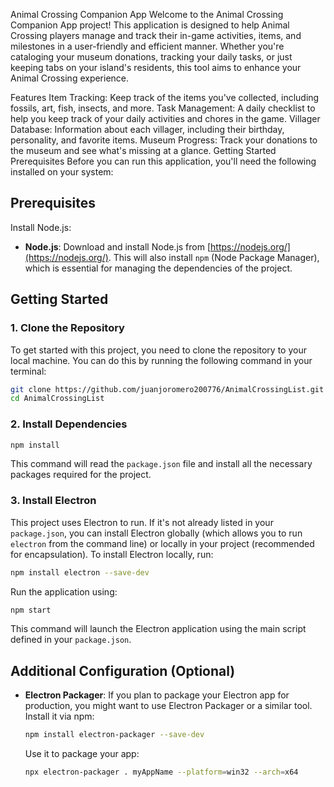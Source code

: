 ﻿Animal Crossing Companion App
Welcome to the Animal Crossing Companion App project! This application is designed to help Animal Crossing players manage and track their in-game activities, items, and milestones in a user-friendly and efficient manner. Whether you're cataloging your museum donations, tracking your daily tasks, or just keeping tabs on your island's residents, this tool aims to enhance your Animal Crossing experience.

Features
Item Tracking: Keep track of the items you've collected, including fossils, art, fish, insects, and more.
Task Management: A daily checklist to help you keep track of your daily activities and chores in the game.
Villager Database: Information about each villager, including their birthday, personality, and favorite items.
Museum Progress: Track your donations to the museum and see what's missing at a glance.
Getting Started
Prerequisites
Before you can run this application, you'll need the following installed on your system:

## Prerequisites
Install Node.js:
- **Node.js**: Download and install Node.js from [https://nodejs.org/](https://nodejs.org/). This will also install `npm` (Node Package Manager), which is essential for managing the dependencies of the project.

## Getting Started

### 1. Clone the Repository
To get started with this project, you need to clone the repository to your local machine. You can do this by running the following command in your terminal:
```bash
git clone https://github.com/juanjoromero200776/AnimalCrossingList.git
cd AnimalCrossingList
```

### 2. Install Dependencies
```bash
npm install
```
This command will read the `package.json` file and install all the necessary packages required for the project.

### 3. Install Electron
This project uses Electron to run. If it's not already listed in your `package.json`, you can install Electron globally (which allows you to run `electron` from the command line) or locally in your project (recommended for encapsulation). To install Electron locally, run:
```bash
npm install electron --save-dev
```

Run the application using:
```bash
npm start
```
This command will launch the Electron application using the main script defined in your `package.json`.

## Additional Configuration (Optional)
- **Electron Packager**: If you plan to package your Electron app for production, you might want to use Electron Packager or a similar tool. Install it via npm:
  ```bash
  npm install electron-packager --save-dev
  ```
  Use it to package your app:
  ```bash
  npx electron-packager . myAppName --platform=win32 --arch=x64
  ```
